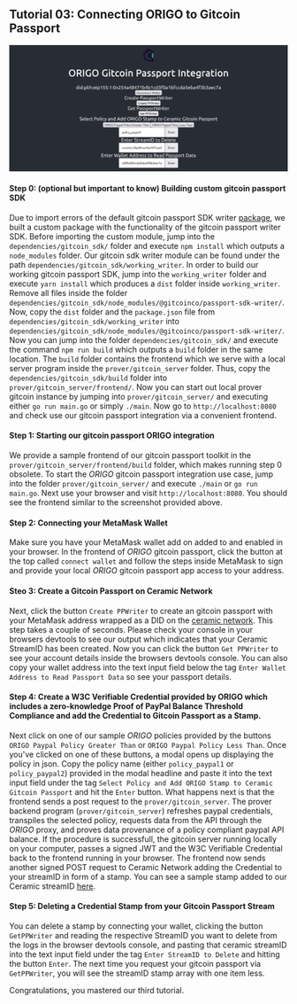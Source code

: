 ## Tutorial 03: Connecting ORIGO to Gitcoin Passport

![](origo_gitcoin_passport.png)

#### Step 0: (optional but important to know) Building custom gitcoin passport SDK
Due to import errors of the default gitcoin passport SDK writer [package](https://github.com/gitcoinco/passport-sdk/tree/main/packages/writer), we built a custom package with the functionality of the gitcoin passport writer SDK. Before importing the custom module, jump into the `dependencies/gitcoin_sdk/` folder and execute `npm install` which outputs a `node_modules` folder. Our gitcoin sdk writer module can be found under the path `dependencies/gitcoin_sdk/working_writer`. In order to build our working gitcoin passport SDK, jump into the `working_writer` folder and execute `yarn install` which produces a `dist` folder inside `working_writer`. Remove all files inside the folder `dependencies/gitcoin_sdk/node_modules/@gitcoinco/passport-sdk-writer/`. Now, copy the `dist` folder and the `package.json` file from `dependencies/gitcoin_sdk/working_writer` into `dependencies/gitcoin_sdk/node_modules/@gitcoinco/passport-sdk-writer/`. Now you can jump into the folder `dependencies/gitcoin_sdk/` and execute the command `npm run build` which outputs a `build` folder in the same location. The `build` folder contains the frontend which we serve with a local server program inside the `prover/gitcoin_server` folder. Thus, copy the `dependencies/gitcoin_sdk/build` folder into `prover/gitcoin_server/frontend/`. Now you can start out local prover gitcoin instance by jumping into `prover/gitcoin_server/` and executing either `go run main.go` or simply `./main`. Now go to `http://localhost:8080` and check use our gitcoin passport integration via a convenient frontend.

#### Step 1: Starting our gitcoin passport ORIGO integration
We provide a sample frontend of our gitcoin passport toolkit in the `prover/gitcoin_server/frontend/build` folder, which makes running step 0 obsolete. To start the _ORIGO_ gitcoin passport integration use case, jump into the folder `prover/gitcoin_server/` and execute `./main` or `go run main.go`. Next use your browser and visit `http://localhost:8080`. You should see the frontend similar to the screenshot provided above.

#### Step 2: Connecting your MetaMask Wallet
Make sure you have your MetaMask wallet add on added to and enabled in your browser. In the frontend of _ORIGO_ gitcoin passport, click the button at the top called `connect wallet` and follow the steps inside MetaMask to sign and provide your local _ORIGO_ gitcoin passport app access to your address.

#### Steo 3: Create a Gitcoin Passport on Ceramic Network
Next, click the button `Create PPWriter` to create an gitcoin passport with your MetaMask address wrapped as a DID on the [ceramic network](https://developers.ceramic.network/learn/welcome/). This step takes a couple of seconds. Please check your console in your browsers devtools to see our output which indicates that your Ceramic StreamID has been created. Now you can click the button `Get PPWriter` to see your account details inside the browsers devtools console. You can also copy your wallet address into the text input field below the tag `Enter Wallet Address to Read Passport Data` so see your passport details.

#### Step 4: Create a W3C Verifiable Credential provided by ORIGO which includes a zero-knowledge Proof of PayPal Balance Threshold Compliance and add the Credential to Gitcoin Passport as a Stamp.
Next click on one of our sample _ORIGO_ policies provided by the buttons `ORIGO Paypal Policy Greater Than` or `ORIGO Paypal Policy Less Than`. Once you've clicked on one of these buttons, a modal opens up displaying the policy in json. Copy the policy name (either `policy_paypal1` or `policy_paypal2`) provided in the modal headline and paste it into the text input field under the tag `Select Policy and Add ORIGO Stamp to Ceramic Gitcoin Passport` and hit the `Enter` button. What happens next is that the frontend sends a post request to the `prover/gitcoin_server`. The prover backend program (`prover/gitcoin_server`) refreshes paypal credentials, transpiles the selected policy, requests data from the API through the _ORIGO_ proxy, and proves data provenance of a policy compliant paypal API balance. If the procedure is successfull, the gitcoin server running locally on your computer, passes a signed JWT and the W3C Verifiable Credential back to the frontend running in your browser. The frontend now sends another signed POST request to Ceramic Network adding the Credential to your streamID in form of a stamp. You can see a sample stamp added to our Ceramic streamID [here](https://tiles.ceramic.community/document/kjzl6cwe1jw146d6kz25agf227qml4i1na5iyrtey1pmrkce4vw82pvpy3qf1z0).

#### Step 5: Deleting a Credential Stamp from your Gitcoin Passport Stream
You can delete a stamp by connecting your wallet, clicking the button `GetPPWriter` and reading the respective StreamID you want to delete from the logs in the browser devtools console, and pasting that ceramic streamID into the text input field under the tag `Enter StreamID to Delete` and hitting the button `Enter`. The next time you request your gitcoin passport via `GetPPWriter`, you will see the streamID stamp array with one item less.


Congratulations, you mastered our third tutorial.


